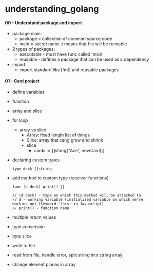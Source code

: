 # understanding_golang

#### 00 - Understand package and import

- package main:
  - package = collection of common source code
  - main = secret name it means that file will be runnable
- 2 types of packages:
  - executable - must have func called 'main'
  - reusable - defines a package that can be used as a dependency
- import:
  - import standard libs (fmt) and reusable packages

#### 01 - Card project

- define variables
- function
- array and slice
- for loop
  - array vs slice:
    - Array: fixed length list of things
    - Slice: array that cang grow and shrink
    - slice
      - cards := []string{"Ace", newCard()}
- declaring custom types
  ```
  type deck []string
  ```
- add method to custom type (receiver functions)

  ```
  func (d deck) print() {}

  // (d deck) - type on which this method will be attached to
  // d - working variable (initialized variable on which we're working on) (keyword 'this' in Javascript)
  // print() - function name
  ```

- multiple return values
- type conversion
- byte slice
- write to file
- read from file, handle error, split string into string array
- change element places in array
